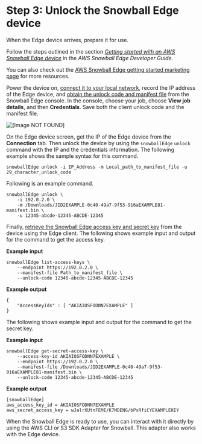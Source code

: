 # Step 3: Unlock the Snowball Edge device<a name="CHAP_LargeDBs.SBS.unlock-snowball-edge"></a>

When the Edge device arrives, prepare it for use\. 

Follow the steps outlined in the section *[Getting started with an AWS Snowball Edge device](https://docs.aws.amazon.com/snowball/latest/developer-guide/getting-started.html)* in the *AWS Snowball Edge Developer Guide\.* 

You can also check out the [AWS Snowball Edge getting started marketing page](https://aws.amazon.com/snowball-edge/getting-started/) for more resources\. 

Power the device on, [connect it to your local network](https://docs.aws.amazon.com/snowball/latest/developer-guide/using-device.html), record the IP address of the Edge device, and [obtain the unlock code and manifest file](https://docs.aws.amazon.com/snowball/latest/developer-guide/get-credentials.html) from the Snowball Edge console\. In the console, choose your job, choose **View job details**, and then **Credentials**\. Save both the client unlock code and the manifest file\.

![\[Image NOT FOUND\]](http://docs.aws.amazon.com/dms/latest/userguide/images/snowball-edge-unlock.png)

On the Edge device screen, get the IP of the Edge device from the **Connection** tab\. Then unlock the device by using the `snowballEdge` `unlock` command with the IP and the credentials information\. The following example shows the sample syntax for this command\. 

```
snowballEdge unlock -i IP_Address -m Local_path_to_manifest_file -u 29_character_unlock_code
```

Following is an example command\.

```
snowballEdge unlock \
    -i 192.0.2.0 \
    -m /Downloads/JID2EXAMPLE-0c40-49a7-9f53-916aEXAMPLE81-manifest.bin \
    -u 12345-abcde-12345-ABCDE-12345
```

Finally, [retrieve the Snowball Edge access key and secret key](https://docs.aws.amazon.com/snowball/latest/developer-guide/using-client-commands.html#client-credentials) from the device using the Edge client\. The following shows example input and output for the command to get the access key\.

**Example input**

```
snowballEdge list-access-keys \
    --endpoint https://192.0.2.0 \
    --manifest-file Path_to_manifest_file \
    --unlock-code 12345-abcde-12345-ABCDE-12345
```

**Example output**

```
{
    "AccessKeyIds" : [ "AKIAIOSFODNN7EXAMPLE" ]
}
```

The following shows example input and output for the command to get the secret key\.

**Example input**

```
snowballEdge get-secret-access-key \
    --access-key-id AKIAIOSFODNN7EXAMPLE \
    --endpoint https://192.0.2.0 \
    --manifest-file /Downloads/JID2EXAMPLE-0c40-49a7-9f53-916aEXAMPLE81-manifest.bin \
    --unlock-code 12345-abcde-12345-ABCDE-12345
```

**Example output**

```
[snowballEdge]
aws_access_key_id = AKIAIOSFODNN7EXAMPLE
aws_secret_access_key = wJalrXUtnFEMI/K7MDENG/bPxRfiCYEXAMPLEKEY
```

When the Snowball Edge is ready to use, you can interact with it directly by using the AWS CLI or S3 SDK Adapter for Snowball\. This adapter also works with the Edge device\. 